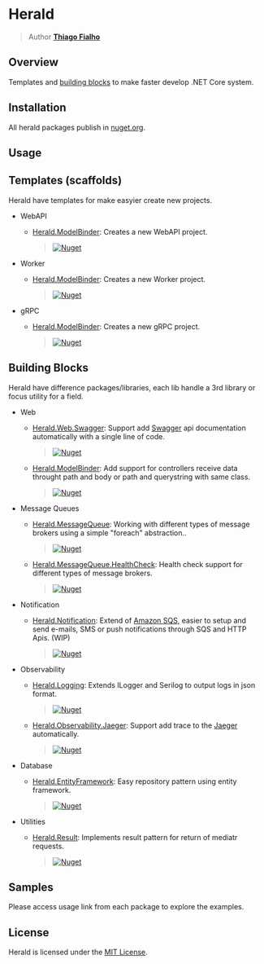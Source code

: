 # Herald
> Author [**Thiago Fialho**](https://br.linkedin.com/in/thiago-fialho-139ab116)



## Overview

Templates and [building blocks](https://medium.com/@tcfialho/building-blocks-fffb192d8389) to make faster develop .NET Core system.

## Installation

All herald packages publish in [nuget.org](https://www.nuget.org/packages?q=id%3Aherald+owner%3Atcfialho).

## Usage

## Templates (scaffolds)

Herald have templates for make easyier create new projects.

- WebAPI
    + [Herald.ModelBinder](https://github.com/tcfialho/Herald.Template.Grpc): Creates a new WebAPI project.
        > [![Nuget](https://buildstats.info/nuget/Herald.Template.Grpc)](https://www.nuget.org/packages/Herald.Template.Grpc)

- Worker
    + [Herald.ModelBinder](https://github.com/tcfialho/Herald.Template.Grpc): Creates a new Worker project.
        > [![Nuget](https://buildstats.info/nuget/Herald.Template.Grpc)](https://www.nuget.org/packages/Herald.Template.Grpc)

- gRPC
    + [Herald.ModelBinder](https://github.com/tcfialho/Herald.Template.Grpc): Creates a new gRPC project.
        > [![Nuget](https://buildstats.info/nuget/Herald.Template.Grpc)](https://www.nuget.org/packages/Herald.Template.Grpc)

## Building Blocks

Herald have difference packages/libraries, each lib handle a 3rd library or focus utility for a field.

- Web
    + [Herald.Web.Swagger](https://github.com/tcfialho/Herald.Web.Swagger): Support add [Swagger](https://github.com/domaindrivendev/Swashbuckle) api documentation  automatically with a  single line of code.
        > [![Nuget](https://buildstats.info/nuget/Herald.Web.Swagger)](https://www.nuget.org/packages/Herald.Web.Swagger)
    + [Herald.ModelBinder](https://github.com/tcfialho/Herald.ModelBinder): Add support for controllers receive data throught path and body or path and querystring with same class.
        > [![Nuget](https://buildstats.info/nuget/Herald.ModelBinder)](https://www.nuget.org/packages/Herald.ModelBinder)
             
- Message Queues
    + [Herald.MessageQueue](https://github.com/tcfialho/Herald.MessageQueue): Working with different types of message brokers using a simple "foreach" abstraction..
        > [![Nuget](https://buildstats.info/nuget/Herald.MessageQueue)](https://github.com/tcfialho/Herald.MessageQueue)
    + [Herald.MessageQueue.HealthCheck](https://github.com/tcfialho/Herald.MessageQueue.HealthCheck): Health check support for different types of message brokers.
        > [![Nuget](https://buildstats.info/nuget/Herald.MessageQueue.HealthCheck)](https://github.com/tcfialho/Herald.MessageQueue.HealthCheck)

- Notification
    + [Herald.Notification](https://github.com/tcfialho/Herald.Notification): Extend of [Amazon SQS](https://aws.amazon.com/pt/sqs/), easier to setup and send e-mails, SMS or push notifications through SQS and HTTP Apis. (WIP)
        > [![Nuget](https://buildstats.info/nuget/Herald.Notification)](https://github.com/tcfialho/Herald.Notification)

- Observability
    + [Herald.Logging](https://github.com/tcfialho/Herald.Logging): Extends ILogger and Serilog to output logs in json format.
        > [![Nuget](https://buildstats.info/nuget/Herald.Logging)](https://buildstats.info/nuget/Herald.Logging)
    + [Herald.Observability.Jaeger](https://github.com/tcfialho/Herald.Observability.Jaeger): Support add trace to the [Jaeger](https://github.com/jaegertracing/jaeger-client-csharp) automatically.
        > [![Nuget](https://buildstats.info/nuget/Herald.Observability.Jaeger)](https://buildstats.info/nuget/Herald.Observability.Jaeger)

- Database
    + [Herald.EntityFramework](https://github.com/tcfialho/Herald.EntityFramework): Easy repository pattern using entity framework.
        > [![Nuget](https://buildstats.info/nuget/Herald.EntityFramework)](https://buildstats.info/nuget/Herald.EntityFramework)

- Utilities
    + [Herald.Result](https://github.com/tcfialho/Herald.Result): Implements result pattern for return of mediatr requests.
        > [![Nuget](https://buildstats.info/nuget/Herald.Result)](https://buildstats.info/nuget/Herald.Result)

## Samples

Please access usage link from each package to explore the examples.

## License
Herald is licensed under the [MIT License](LICENSE).
